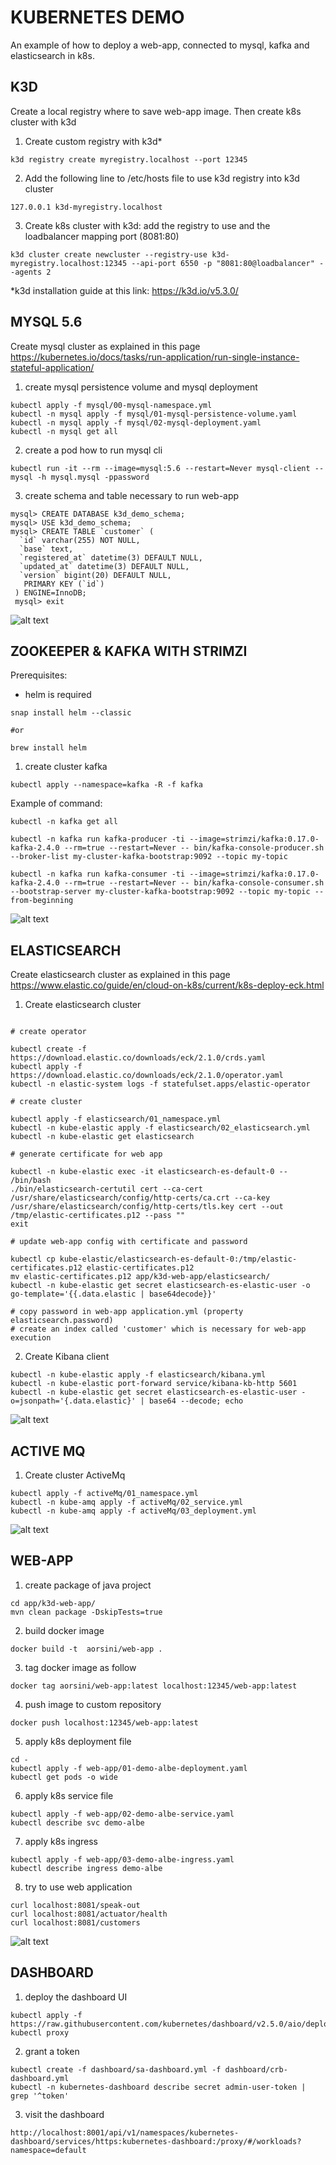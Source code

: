 # KUBERNETES DEMO

An example of how to deploy a web-app, connected to mysql, kafka and elasticsearch in k8s.

## K3D

Create a local registry where to save web-app image. Then create k8s cluster with k3d

1. Create custom registry with k3d*

```shell 
k3d registry create myregistry.localhost --port 12345 
```

2. Add the following line to /etc/hosts file to use k3d registry into k3d cluster 

```shell 
127.0.0.1 k3d-myregistry.localhost 
``` 

3. Create k8s cluster with k3d: add the registry to use and the loadbalancer mapping port (8081:80)

```shell 
k3d cluster create newcluster --registry-use k3d-myregistry.localhost:12345 --api-port 6550 -p "8081:80@loadbalancer" --agents 2 
```

*k3d installation guide at this link: https://k3d.io/v5.3.0/

## MYSQL 5.6

Create mysql cluster as explained in this page https://kubernetes.io/docs/tasks/run-application/run-single-instance-stateful-application/

1. create mysql persistence volume and mysql deployment

```shell
kubectl apply -f mysql/00-mysql-namespace.yml
kubectl -n mysql apply -f mysql/01-mysql-persistence-volume.yaml
kubectl -n mysql apply -f mysql/02-mysql-deployment.yaml 
kubectl -n mysql get all
```

2. create a pod how to run mysql cli
```shell
kubectl run -it --rm --image=mysql:5.6 --restart=Never mysql-client -- mysql -h mysql.mysql -ppassword
```

3. create schema and table necessary to run web-app

```shell
mysql> CREATE DATABASE k3d_demo_schema;
mysql> USE k3d_demo_schema;
mysql> CREATE TABLE `customer` (
  `id` varchar(255) NOT NULL,
  `base` text,
  `registered_at` datetime(3) DEFAULT NULL,
  `updated_at` datetime(3) DEFAULT NULL,
  `version` bigint(20) DEFAULT NULL,
   PRIMARY KEY (`id`)
 ) ENGINE=InnoDB;
 mysql> exit
```
![alt text](https://github.com/orsinialberto/k8s-demo/blob/main/graph/mysql.png)

## ZOOKEEPER & KAFKA WITH STRIMZI

Prerequisites:

- helm is required

```shell
snap install helm --classic

#or 

brew install helm
```

1. create cluster kafka

```shell
kubectl apply --namespace=kafka -R -f kafka
```

Example of command: 

```shell
kubectl -n kafka get all

kubectl -n kafka run kafka-producer -ti --image=strimzi/kafka:0.17.0-kafka-2.4.0 --rm=true --restart=Never -- bin/kafka-console-producer.sh --broker-list my-cluster-kafka-bootstrap:9092 --topic my-topic

kubectl -n kafka run kafka-consumer -ti --image=strimzi/kafka:0.17.0-kafka-2.4.0 --rm=true --restart=Never -- bin/kafka-console-consumer.sh --bootstrap-server my-cluster-kafka-bootstrap:9092 --topic my-topic --from-beginning
```
![alt text](https://github.com/orsinialberto/k8s-demo/blob/main/graph/kafka.png)

## ELASTICSEARCH

Create elasticsearch cluster as explained in this page https://www.elastic.co/guide/en/cloud-on-k8s/current/k8s-deploy-eck.html

1. Create elasticsearch cluster
   
```shell

# create operator

kubectl create -f https://download.elastic.co/downloads/eck/2.1.0/crds.yaml
kubectl apply -f https://download.elastic.co/downloads/eck/2.1.0/operator.yaml
kubectl -n elastic-system logs -f statefulset.apps/elastic-operator  

# create cluster

kubectl apply -f elasticsearch/01_namespace.yml
kubectl -n kube-elastic apply -f elasticsearch/02_elasticsearch.yml
kubectl -n kube-elastic get elasticsearch

# generate certificate for web app

kubectl -n kube-elastic exec -it elasticsearch-es-default-0 -- /bin/bash
./bin/elasticsearch-certutil cert --ca-cert /usr/share/elasticsearch/config/http-certs/ca.crt --ca-key /usr/share/elasticsearch/config/http-certs/tls.key cert --out /tmp/elastic-certificates.p12 --pass ""
exit

# update web-app config with certificate and password

kubectl cp kube-elastic/elasticsearch-es-default-0:/tmp/elastic-certificates.p12 elastic-certificates.p12
mv elastic-certificates.p12 app/k3d-web-app/elasticsearch/
kubectl -n kube-elastic get secret elasticsearch-es-elastic-user -o go-template='{{.data.elastic | base64decode}}'

# copy password in web-app application.yml (property elasticsearch.password)
# create an index called 'customer' which is necessary for web-app execution
```

2. Create Kibana client

```shell
kubectl -n kube-elastic apply -f elasticsearch/kibana.yml
kubectl -n kube-elastic port-forward service/kibana-kb-http 5601
kubectl -n kube-elastic get secret elasticsearch-es-elastic-user -o=jsonpath='{.data.elastic}' | base64 --decode; echo
```

![alt text](https://github.com/orsinialberto/k8s-demo/blob/main/graph/kube-elastic.png)

## ACTIVE MQ 

1. Create cluster ActiveMq

```shell
kubectl apply -f activeMq/01_namespace.yml
kubectl -n kube-amq apply -f activeMq/02_service.yml
kubectl -n kube-amq apply -f activeMq/03_deployment.yml
```
![alt text](https://github.com/orsinialberto/k8s-demo/blob/main/graph/kube-amq.png)

## WEB-APP

1. create package of java project

```shell
cd app/k3d-web-app/
mvn clean package -DskipTests=true
```

2. build docker image

```shell
docker build -t  aorsini/web-app . 
```

3. tag docker image as follow

```shell 
docker tag aorsini/web-app:latest localhost:12345/web-app:latest 
```

4. push image to custom repository

```shell 
docker push localhost:12345/web-app:latest 
```

5. apply k8s deployment file

```shell 
cd -
kubectl apply -f web-app/01-demo-albe-deployment.yaml 
kubectl get pods -o wide
``` 

6.  apply k8s service file

```shell
kubectl apply -f web-app/02-demo-albe-service.yaml
kubectl describe svc demo-albe
```

7. apply k8s ingress

```shell
kubectl apply -f web-app/03-demo-albe-ingress.yaml
kubectl describe ingress demo-albe
```
8.  try to use web application

```shell 
curl localhost:8081/speak-out
curl localhost:8081/actuator/health
curl localhost:8081/customers 
```
![alt text](https://github.com/orsinialberto/k8s-demo/blob/main/graph/default.png)

## DASHBOARD

1. deploy the dashboard UI

```shell
kubectl apply -f https://raw.githubusercontent.com/kubernetes/dashboard/v2.5.0/aio/deploy/recommended.yaml
kubectl proxy
```

2. grant a token

```shell
kubectl create -f dashboard/sa-dashboard.yml -f dashboard/crb-dashboard.yml
kubectl -n kubernetes-dashboard describe secret admin-user-token | grep '^token'
```

3. visit the dashboard

```shell
http://localhost:8001/api/v1/namespaces/kubernetes-dashboard/services/https:kubernetes-dashboard:/proxy/#/workloads?namespace=default
```

